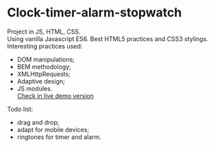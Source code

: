# Clock-timer-alarm-stopwatch
Project in JS, HTML, CSS. <br />
Using vanilla Javascript ES6. Best HTML5 practices and CSS3 stylings. <br />
Interesting practices used:
- DOM manipulations;
- BEM methodology;
- XMLHttpRequests;
- Adaptive design;
- JS modules. <br />
[Check in live demo version](https://vovkanychx.github.io/Clock-timer-alarm-stopwatch/)

Todo list:
- drag and drop;
- adapt for mobile devices;
- ringtones for timer and alarm.

